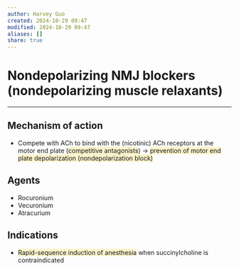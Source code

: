 ```yaml
---
author: Harvey Guo
created: 2024-10-29 09:47
modified: 2024-10-29 09:47
aliases: []
share: true
---
```

# Nondepolarizing NMJ blockers (nondepolarizing muscle relaxants)
---
## Mechanism of action
- Compete with ACh to bind with the (nicotinic) ACh receptors at the motor end plate (<span style="background:rgba(240, 200, 0, 0.2)">competitive antagonists</span>) → <span style="background:rgba(240, 200, 0, 0.2)">prevention of motor end plate depolarization (nondepolarization block)</span>
## Agents
- Rocuronium 
- Vecuronium 
- Atracurium
## Indications
- <span style="background:rgba(240, 200, 0, 0.2)">Rapid-sequence induction of anesthesia</span> when succinylcholine is contraindicated

